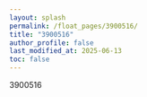 ```yaml
---
layout: splash
permalink: /float_pages/3900516/
title: "3900516"
author_profile: false
last_modified_at: 2025-06-13
toc: false
---
```

 
3900516
